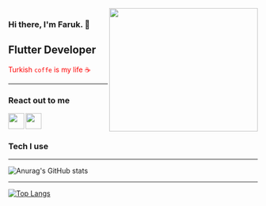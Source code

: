 <img src="[https://media0.giphy.com/media/Qv7y2Tl4ki7Ru/giphy.gif?cid=ecf05e47s265ot3a2xj192jp7yoatjverbhe6imto2ok08t6&rid=giphy.gif&ct=g](https://phoneky.co.uk/thumbs/screensavers/down/fun/dancingcat_5oexbnnp.gif)" align="right" width="300" height="250">

### Hi there, I'm Faruk. :wave:

## Flutter Developer 

<font color="red">Turkish <code>coffe</code> is my life ☕  </font>
<hr>

### React out to me

[<img height="32" width="32" src="https://unpkg.com/simple-icons@v4/icons/youtube.svg"  align="left"/>][youtube]

[<img height="32" width="32" src="https://unpkg.com/simple-icons@v4/icons/linkedin.svg"  align="left"/>][linkedin]

<br />
<br />

### Tech I use

<hr>




[youtube]:https://www.youtube.com/channel/UCs0bhUPbQ2pKOlfQMnRtt2w

[linkedin]:https://www.linkedin.com/in/%C3%B6mer-faruk-%C3%A7elenk-007605207/






![Anurag's GitHub stats](https://github-readme-stats.vercel.app/api?username=omerfarukcelenk&show_icons=true&theme=tokyonight)


<hr>


[![Top Langs](https://github-readme-stats.vercel.app/api/top-langs/?username=omerfarukcelenk&layout=compact)](https://github.com/anuraghazra/github-readme-stats)

